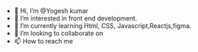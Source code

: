 - 👋 Hi, I’m @Yogesh kumar
- 👀 I’m interested in front end development.
- 🌱 I’m currently learning Html, CSS, Javascript,Reactjs,figma.
- 💞️ I’m looking to collaborate on
- 📫 How to reach me 

<!---
YK7838/YK7838 is a ✨ special ✨ repository because its `README.md` (this file) appears on your GitHub profile.
You can click the Preview link to take a look at your changes.
--->

